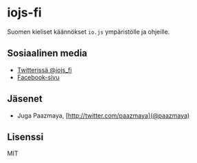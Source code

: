 # iojs-fi

Suomen kieliset käännökset `io.js` ympäristölle ja ohjeille.

## Sosiaalinen media

* [Twitterissä @iojs_fi](https://twitter.com/iojs_fi)
* [Facebook-sivu](https://www.facebook.com/pages/iojs-suomeksi/383838695132192)

## Jäsenet

* Juga Paazmaya, [http://twitter.com/paazmaya](@paazmaya)

## Lisenssi

MIT

